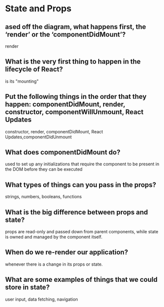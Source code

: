 # State and Props

## ased off the diagram, what happens first, the ‘render’ or the ‘componentDidMount’?

render

## What is the very first thing to happen in the lifecycle of React?

is its "mounting" 

## Put the following things in the order that they happen: componentDidMount, render, constructor, componentWillUnmount, React Updates

constructor, render, componentDidMount, React Updates,componentDidUnmount

## What does componentDidMount do?

used to set up any initializations that require the component to be present in the DOM before they can be executed

## What types of things can you pass in the props?

strings, numbers, booleans, functions

## What is the big difference between props and state?

props are read-only and passed down from parent components, while state is owned and managed by the component itself.

## When do we re-render our application?

whenever there is a change in its props or state.

## What are some examples of things that we could store in state?

user input, data fetching, navigation